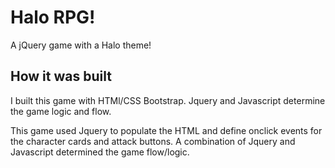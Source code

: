# Halo RPG!
A jQuery game with a Halo theme!

## How it was built

I built this game with HTMl/CSS Bootstrap. Jquery and Javascript determine the game logic and flow. 

This game used Jquery to populate the HTML and define onclick events for the character cards and attack buttons. A combination of Jquery and Javascript determined the game flow/logic.


